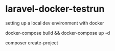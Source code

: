 # laravel-docker-testrun
setting up a local dev environment with docker

docker-compose build && docker-compose up -d

composer create-project
